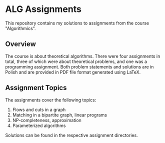 # ALG Assignments

This repository contains my solutions to assignments from the course
"Algorithmics".

## Overview

The course is about theoretical algorithms. There were four assignments in
total, three of which were about theoretical problems, and one was a programming
assignment. Both problem statements and solutions are in Polish and are provided
in PDF file format generated using LaTeX.

## Assignment Topics

The assignments cover the following topics:

1. Flows and cuts in a graph
2. Matching in a bipartite graph, linear programs
3. NP-completeness, approximation
4. Parameterized algorithms

Solutions can be found in the respective assignment directories.
